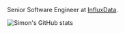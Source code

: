 Senior Software Engineer at [InfluxData](https://www.influxdata.com/).

![Simon's GitHub stats](https://github-readme-stats.vercel.app/api?username=SimonRichardson&show_icons=true&theme=default)
